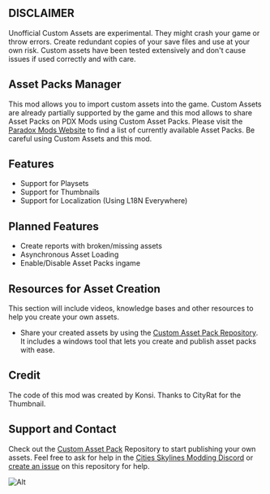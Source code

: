 
## DISCLAIMER

Unofficial Custom Assets are experimental. They might crash your game or throw errors. Create redundant copies of your save files and use at your own risk. Custom assets have been tested extensively and don't cause issues if used correctly and with care.

## Asset Packs Manager
This mod allows you to import custom assets into the game. Custom Assets are already partially supported by the game and this mod allows to share Asset Packs on PDX Mods using Custom Asset Packs. Please visit the [Paradox Mods Website](https://mods.paradoxplaza.com/games/cities_skylines_2)  to find a list of currently available Asset Packs.
Be careful using Custom Assets and this mod.

## Features
- Support for Playsets
- Support for Thumbnails
- Support for Localization (Using L18N Everywhere)

## Planned Features
- Create reports with broken/missing assets
- Asynchronous Asset Loading
- Enable/Disable Asset Packs ingame

## Resources for Asset Creation
This section will include videos, knowledge bases and other resources to help you create your own assets.

- Share your created assets by using the [Custom Asset Pack Repository](https://github.com/kosch104/CS2-CustomAssetPack). It includes a windows tool that lets you create and publish asset packs with ease.

## Credit
The code of this mod was created by Konsi. Thanks to CityRat for the Thumbnail.

## Support and Contact
Check out the [Custom Asset Pack](https://github.com/kosch104/CS2-CustomAssetPack) Repository to start publishing your own assets. Feel free to ask for help in the [Cities Skylines Modding Discord](https://discord.gg/UkKAfRqfCn) or [create an issue](https://github.com/kosch104/CS2-AssetPacksManager/issues/new?assignees=kosch104&labels=assistance+needed&projects=&template=help-needed.md&title=) on this repository for help. 

![Alt](https://repobeats.axiom.co/api/embed/68dbd36e423710c4a3072907b68daf8f0fc80539.svg "Repobeats analytics image")
